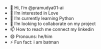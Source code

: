 - 👋 Hi, I’m @pramudya01-ai
- 👀 I’m interested in Love
- 🌱 I’m currently learning Python
- 💞️ I’m looking to collaborate on my project
- 📫 How to reach me connect my linkedin 
- 😄 Pronouns: he/him
- ⚡ Fun fact: i am batman

<!---
pramudya01-ai/pramudya01-ai is a ✨ special ✨ repository because its `README.md` (this file) appears on your GitHub profile.
You can click the Preview link to take a look at your changes.
--->
